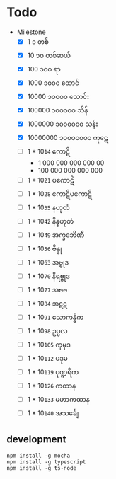 # Todo

- Milestone
  - [x] 1 ၁ တစ်
  - [x] 10 ၁၀ တစ်ဆယ်
  - [x] 100 ၁၀၀ ရာ
  - [x] 1000 ၁၀၀၀ ထောင်
  - [x] 10000 ၁၀၀၀၀ သောင်း
  - [x] 100000 ၁၀၀၀၀၀ သိန်
  - [x] 1000000 ၁၀၀၀၀၀၀ သန်း
  - [x] 10000000 ၁၀၀၀၀၀၀၀ ကုဋေ
  - [ ] 1 * 10`14` ကောဋိ
    - 1 000 000 000 000 00
    - 100 000 000 000 000
  - [ ] 1 * 10`21` ပကောဋိ
  - [ ] 1 * 10`28` ကောဋိပကောဋိ
  - [ ] 1 * 10`35` နဟုတံ
  - [ ] 1 * 10`42` နိန္နဟုတံ
  - [ ] 1 * 10`49` အက္ခဘေိဏီ
  - [ ] 1 * 10`56` ဗိန္ဒု
  - [ ] 1 * 10`63` အဗ္ဗုဒ
  - [ ] 1 * 10`70` နိရဗ္ဗုဒ
  - [ ] 1 * 10`77` အဗဗ
  - [ ] 1 * 10`84` အဋဋ
  - [ ] 1 * 10`91` သောကန္ဓိက
  - [ ] 1 * 10`98` ဥပ္ပလ
  - [ ] 1 * 10`105` ကုမုဒ
  - [ ] 1 * 10`112` ပဒုမ
  - [ ] 1 * 10`119` ပုဏ္ဍရိက
  - [ ] 1 * 10`126` ကထာန
  - [ ] 1 * 10`133` မဟာကထာန
  - [ ] 1 * 10`140` အသင်္ချေ

## development

```shell
npm install -g mocha
npm install -g typescript
npm install -g ts-node
```